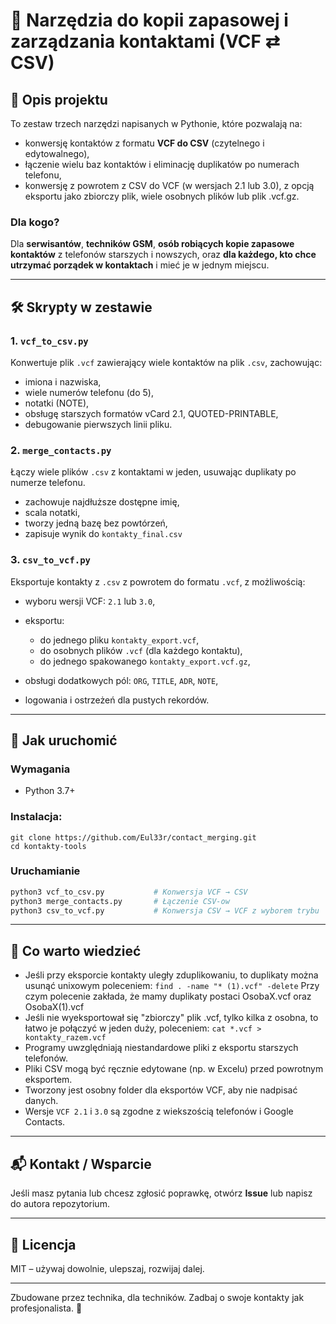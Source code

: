 # 📇 Narzędzia do kopii zapasowej i zarządzania kontaktami (VCF ⇄ CSV)

## 🧩 Opis projektu

To zestaw trzech narzędzi napisanych w Pythonie, które pozwalają na:

* konwersję kontaktów z formatu **VCF do CSV** (czytelnego i edytowalnego),
* łączenie wielu baz kontaktów i eliminację duplikatów po numerach telefonu,
* konwersję z powrotem z CSV do VCF (w wersjach 2.1 lub 3.0), z opcją eksportu jako zbiorczy plik, wiele osobnych plików lub plik .vcf.gz.

### Dla kogo?

Dla **serwisantów**, **techników GSM**, **osób robiących kopie zapasowe kontaktów** z telefonów starszych i nowszych, oraz **dla każdego, kto chce utrzymać porządek w kontaktach** i mieć je w jednym miejscu.

---

## 🛠 Skrypty w zestawie

### 1. `vcf_to_csv.py`

Konwertuje plik `.vcf` zawierający wiele kontaktów na plik `.csv`, zachowując:

* imiona i nazwiska,
* wiele numerów telefonu (do 5),
* notatki (NOTE),
* obsługę starszych formatów vCard 2.1, QUOTED-PRINTABLE,
* debugowanie pierwszych linii pliku.

### 2. `merge_contacts.py`

Łączy wiele plików `.csv` z kontaktami w jeden, usuwając duplikaty po numerze telefonu.

* zachowuje najdłuższe dostępne imię,
* scala notatki,
* tworzy jedną bazę bez powtórzeń,
* zapisuje wynik do `kontakty_final.csv`

### 3. `csv_to_vcf.py`

Eksportuje kontakty z `.csv` z powrotem do formatu `.vcf`, z możliwością:

* wyboru wersji VCF: `2.1` lub `3.0`,
* eksportu:

  * do jednego pliku `kontakty_export.vcf`,
  * do osobnych plików `.vcf` (dla każdego kontaktu),
  * do jednego spakowanego `kontakty_export.vcf.gz`,
* obsługi dodatkowych pól: `ORG`, `TITLE`, `ADR`, `NOTE`,
* logowania i ostrzeżeń dla pustych rekordów.

---

## 🏁 Jak uruchomić

### Wymagania

* Python 3.7+

### Instalacja:

```
git clone https://github.com/Eul33r/contact_merging.git
cd kontakty-tools
```

### Uruchamianie

```bash
python3 vcf_to_csv.py           # Konwersja VCF → CSV
python3 merge_contacts.py       # Łączenie CSV-ow
python3 csv_to_vcf.py           # Konwersja CSV → VCF z wyborem trybu
```

---

## 🧠 Co warto wiedzieć
* Jeśli przy eksporcie kontakty uległy zduplikowaniu, to duplikaty można usunąć unixowym poleceniem:
  `find . -name "* (1).vcf" -delete`
  Przy czym polecenie zakłada, że mamy duplikaty postaci OsobaX.vcf oraz OsobaX(1).vcf
* Jeśli nie wyeksportował się "zbiorczy" plik .vcf, tylko kilka z osobna, to łatwo je połączyć w jeden duży, poleceniem:
  `cat *.vcf > kontakty_razem.vcf`
* Programy uwzględniają niestandardowe pliki z eksportu starszych telefonów.
* Pliki CSV mogą być ręcznie edytowane (np. w Excelu) przed powrotnym eksportem.
* Tworzony jest osobny folder dla eksportów VCF, aby nie nadpisać danych.
* Wersje `VCF 2.1` i `3.0` są zgodne z wiekszością telefonów i Google Contacts.

---

## 📬 Kontakt / Wsparcie

Jeśli masz pytania lub chcesz zgłosić poprawkę, otwórz **Issue** lub napisz do autora repozytorium.

---

## 📄 Licencja

MIT – używaj dowolnie, ulepszaj, rozwijaj dalej.

---

Zbudowane przez technika, dla techników. Zadbaj o swoje kontakty jak profesjonalista. 🚀
